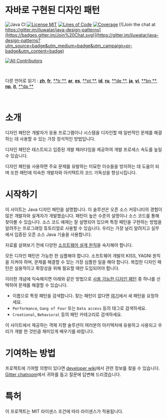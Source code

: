 <!-- the line below needs to be an empty line C: (its because kramdown isnt
     that smart and dearly wants an empty line before a heading to be able to
     display it as such, e.g. website) -->

# 자바로 구현된 디자인 패턴

![Java CI](https://github.com/iluwatar/java-design-patterns/workflows/Java%20CI/badge.svg)
[![License MIT](https://img.shields.io/badge/license-MIT-blue.svg)](https://raw.githubusercontent.com/iluwatar/java-design-patterns/master/LICENSE.md)
[![Lines of Code](https://sonarcloud.io/api/project_badges/measure?project=iluwatar_java-design-patterns&metric=ncloc)](https://sonarcloud.io/dashboard?id=iluwatar_java-design-patterns)
[![Coverage](https://sonarcloud.io/api/project_badges/measure?project=iluwatar_java-design-patterns&metric=coverage)](https://sonarcloud.io/dashboard?id=iluwatar_java-design-patterns)
[![Join the chat at https://gitter.im/iluwatar/java-design-patterns](https://badges.gitter.im/Join%20Chat.svg)](https://gitter.im/iluwatar/java-design-patterns?utm_source=badge&utm_medium=badge&utm_campaign=pr-badge&utm_content=badge)
<!-- ALL-CONTRIBUTORS-BADGE:START - Do not remove or modify this section -->
[![All Contributors](https://img.shields.io/badge/all_contributors-270-orange.svg?style=flat-square)](#contributors-)
<!-- ALL-CONTRIBUTORS-BADGE:END -->

<br/>

다른 언어로 읽기 : [**zh**](localization/zh/README.md), [**fr**](localization/fr/README.md), [**tr
**](localization/tr/README.md), [**ar**](localization/ar/README.md), [**es**](localization/es/README.md), [**pt
**](localization/pt/README.md), [**id**](localization/id/README.md), [**ru**](localization/ru/README.md), [**de
**](localization/de/README.md), [**ja**](localization/ja/README.md), [**vi**](localization/vi/README.md), [**bn
**](localization/bn/README.md), [**np**](localization/ne/README.md), [**it**](localization/it/README.md), [**da
**](localization/da/README.md)

<br />

# 소개

디자인 패턴은 개발자가 응용 프로그램이나 시스템을 디자인할 때 일반적인 문제를 해결하는 데 사용할 수 있는 가장 정석적인 방법입니다.

디자인 패턴은 테스트되고 입증된 개발 패러다임을 제공하여 개발 프로세스 속도를 높일 수 있습니다.

디자인 패턴을 사용하면 주요 문제를 유발하는 미묘한 이슈들을 방지하는 데 도움이 되며 또한 패턴에 익숙한 개발자와 아키텍트의 코드 가독성을 향상시킵니다.

# 시작하기

이 사이트는 Java 디자인 패턴을 설명합니다. 이 솔루션은 오픈 소스 커뮤니티의 경험이 많은 개발자와 설계자가 개발했습니다. 패턴이 높은 수준의 설명이나 소스 코드를 통해 찾아볼 수 있습니다. 소스 코드 예제는 잘
설명되어 있으며 특정 패턴을 구현하는 방법을 알려주는 프로그래밍 튜토리얼로 사용할 수 있습니다. 우리는 가장 널리 알려지고 실무에서 입증된 오픈 소스 Java 기술을 사용합니다.

자료를 살펴보기 전에 다양한 [소프트웨어 설계 원칙](https://java-design-patterns.com/principles/)을 숙지해야 합니다.

모든 디자인 패턴은 가능한 한 심플해야 합니다. 소프트웨어 개발의 KISS, YAGNI 원칙을 지켜야 하며, 문제를 해결할 수 있는 가장 심플한 일을 해야 합니다. 복잡한 디자인 패턴은 실용적이고 확장성을 위해
필요할 때만 도입되어야 합니다.

이러한 개념에 익숙해지면 아래와 같은 방법으로 [사용 가능한 디자인 패턴](https://java-design-patterns.com/patterns/) 중 하나를 선택하여 문제를 해결할 수 있습니다.

- 이름으로 특정 패턴을 검색합니다. 찾는 패턴이 없다면 [여기](https://github.com/iluwatar/java-design-patterns/issues)에서 새 패턴을 요청하세요.
- `Performance`, `Gang of Four` 또는 `Data access` 등의 태그로 검색하세요.
- `Creational`, `Behavioral` 등의 패턴 카테고리로 검색하세요.

이 사이트에서 제공하는 객체 지향 솔루션이 여러분의 아키텍처에 유용하고 사용되고 우리가 개발 한 것만큼 재미있게 배우기를 바랍니다.

# 기여하는 방법

프로젝트에 기여할 의향이 있다면 [developer wiki](https://github.com/iluwatar/java-design-patterns/wiki)에서 관련 정보를 찾을 수
있습니다. [Gitter chatroom](https://gitter.im/iluwatar/java-design-patterns)에서 귀하를 돕고 질문에 답변해 드리겠습니다.

# 특허

이 프로젝트는 MIT 라이센스 조건에 따라 라이센스가 적용됩니다.

